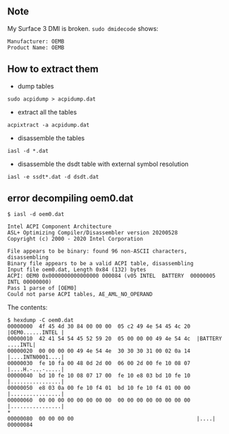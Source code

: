 ## Note

My Surface 3 DMI is broken. `sudo dmidecode` shows:
```
Manufacturer: OEMB
Product Name: OEMB
```

## How to extract them

- dump tables
```
sudo acpidump > acpidump.dat
```

- extract all the tables
```
acpixtract -a acpidump.dat
```

- disassemble the tables
```
iasl -d *.dat
```

- disassemble the dsdt table with external symbol resolution
```
iasl -e ssdt*.dat -d dsdt.dat
```

## error decompiling oem0.dat
```
$ iasl -d oem0.dat

Intel ACPI Component Architecture
ASL+ Optimizing Compiler/Disassembler version 20200528
Copyright (c) 2000 - 2020 Intel Corporation

File appears to be binary: found 96 non-ASCII characters, disassembling
Binary file appears to be a valid ACPI table, disassembling
Input file oem0.dat, Length 0x84 (132) bytes
ACPI: OEM0 0x0000000000000000 000084 (v05 INTEL  BATTERY  00000005 INTL 00000000)
Pass 1 parse of [OEM0]
Could not parse ACPI tables, AE_AML_NO_OPERAND
```

The contents:
```
$ hexdump -C oem0.dat
00000000  4f 45 4d 30 84 00 00 00  05 c2 49 4e 54 45 4c 20  |OEM0......INTEL |
00000010  42 41 54 54 45 52 59 20  05 00 00 00 49 4e 54 4c  |BATTERY ....INTL|
00000020  00 00 00 00 49 4e 54 4e  30 30 30 31 00 02 0a 14  |....INTN0001....|
00000030  fe 10 fa 00 48 0d 2d 00  06 00 2d 00 fe 10 08 07  |....H.-...-.....|
00000040  bd 10 fe 10 08 07 17 00  fe 10 e8 03 bd 10 fe 10  |................|
00000050  e8 03 0a 00 fe 10 f4 01  bd 10 fe 10 f4 01 00 00  |................|
00000060  00 00 00 00 00 00 00 00  00 00 00 00 00 00 00 00  |................|
*
00000080  00 00 00 00                                       |....|
00000084
```
